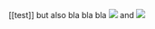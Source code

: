 [[test]] but also bla bla bla <img src="/wiki/img/02-01-2023.jpg"> and <img src="/wiki/img/image.png">
